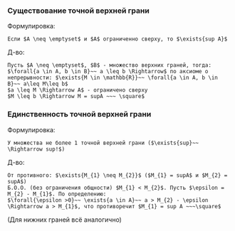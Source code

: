 ### Cуществование точной верхней грани
Формулировка:
```spoiler-markdown
Если $A \neq \emptyset$ и $A$ ограниченно сверху, то $\exists{sup A}$
```

Д-во:
```spoiler-markdown
Пусть $A \neq \emptyset$, $B$ - множество верхних граней, тогда:
$\forall{a \in A, b \in B}~~ a \leq b \Rightarrow$ по аксиоме о непрерывности: $\exists{M \in \mathbb{R}}~~ \forall{a \in A, b \in B}~~ a\leq M\leq b$ 
$a \leq M \Rightarrow A$ - ограничено сверху
$M \leq b \Rightarrow M = supA ~~~ \square$
```

### Единственность точной верхней грани
Формулировка:
```spoiler-markdown
У множества не более 1 точной верхней грани ($\exists{sup}~~ \Rightarrow sup!$)
```

Д-во:
```spoiler-markdown
От противного: $\exists{M_{1} \neq M_{2}}$ ($M_{1} = supA$ и $M_{2} = supA$)
Б.О.О. (без ограничения общности) $M_{1} < M_{2}$. Пусть $\epsilon = M_{2} - M_{1}$. По определению:
$\forall{\epsilon >0}~~ \exists{a \in A}~~ a > M_{2} - \epsilon \Rightarrow a > M_{1}$, что противоречит $M_{1} = sup A ~~~\square$
```
(Для нижних граней всё аналогично)
